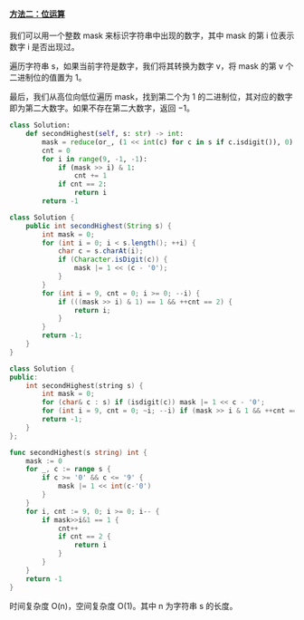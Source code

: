 ﻿#### [方法二：位运算](https://leetcode.cn/problems/second-largest-digit-in-a-string/solutions/2003417/by-lcbin-hgty/)

我们可以用一个整数 mask 来标识字符串中出现的数字，其中 mask 的第 i 位表示数字 i 是否出现过。

遍历字符串 s，如果当前字符是数字，我们将其转换为数字 v，将 mask 的第 v 个二进制位的值置为 1。

最后，我们从高位向低位遍历 mask，找到第二个为 1 的二进制位，其对应的数字即为第二大数字。如果不存在第二大数字，返回 −1。

```python
class Solution:
    def secondHighest(self, s: str) -> int:
        mask = reduce(or_, (1 << int(c) for c in s if c.isdigit()), 0)
        cnt = 0
        for i in range(9, -1, -1):
            if (mask >> i) & 1:
                cnt += 1
            if cnt == 2:
                return i
        return -1
```

```java
class Solution {
    public int secondHighest(String s) {
        int mask = 0;
        for (int i = 0; i < s.length(); ++i) {
            char c = s.charAt(i);
            if (Character.isDigit(c)) {
                mask |= 1 << (c - '0');
            }
        }
        for (int i = 9, cnt = 0; i >= 0; --i) {
            if (((mask >> i) & 1) == 1 && ++cnt == 2) {
                return i;
            }
        }
        return -1;
    }
}
```

```cpp
class Solution {
public:
    int secondHighest(string s) {
        int mask = 0;
        for (char& c : s) if (isdigit(c)) mask |= 1 << c - '0';
        for (int i = 9, cnt = 0; ~i; --i) if (mask >> i & 1 && ++cnt == 2) return i;
        return -1;
    }
};
```

```go
func secondHighest(s string) int {
	mask := 0
	for _, c := range s {
		if c >= '0' && c <= '9' {
			mask |= 1 << int(c-'0')
		}
	}
	for i, cnt := 9, 0; i >= 0; i-- {
		if mask>>i&1 == 1 {
			cnt++
			if cnt == 2 {
				return i
			}
		}
	}
	return -1
}
```

时间复杂度 O(n)，空间复杂度 O(1)。其中 n 为字符串 s 的长度。
